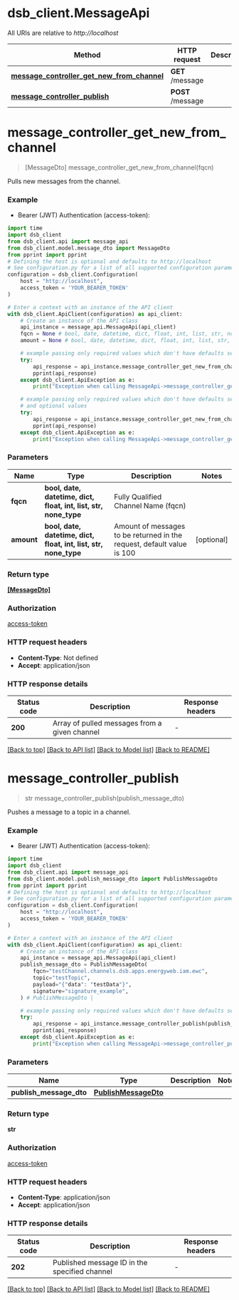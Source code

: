 # dsb_client.MessageApi

All URIs are relative to *http://localhost*

Method | HTTP request | Description
------------- | ------------- | -------------
[**message_controller_get_new_from_channel**](MessageApi.md#message_controller_get_new_from_channel) | **GET** /message | 
[**message_controller_publish**](MessageApi.md#message_controller_publish) | **POST** /message | 


# **message_controller_get_new_from_channel**
> [MessageDto] message_controller_get_new_from_channel(fqcn)



Pulls new messages from the channel.

### Example

* Bearer (JWT) Authentication (access-token):
```python
import time
import dsb_client
from dsb_client.api import message_api
from dsb_client.model.message_dto import MessageDto
from pprint import pprint
# Defining the host is optional and defaults to http://localhost
# See configuration.py for a list of all supported configuration parameters.
configuration = dsb_client.Configuration(
    host = "http://localhost",
    access_token = 'YOUR_BEARER_TOKEN'
)

# Enter a context with an instance of the API client
with dsb_client.ApiClient(configuration) as api_client:
    # Create an instance of the API class
    api_instance = message_api.MessageApi(api_client)
    fqcn = None # bool, date, datetime, dict, float, int, list, str, none_type | Fully Qualified Channel Name (fqcn)
    amount = None # bool, date, datetime, dict, float, int, list, str, none_type | Amount of messages to be returned in the request, default value is 100 (optional)

    # example passing only required values which don't have defaults set
    try:
        api_response = api_instance.message_controller_get_new_from_channel(fqcn)
        pprint(api_response)
    except dsb_client.ApiException as e:
        print("Exception when calling MessageApi->message_controller_get_new_from_channel: %s\n" % e)

    # example passing only required values which don't have defaults set
    # and optional values
    try:
        api_response = api_instance.message_controller_get_new_from_channel(fqcn, amount=amount)
        pprint(api_response)
    except dsb_client.ApiException as e:
        print("Exception when calling MessageApi->message_controller_get_new_from_channel: %s\n" % e)
```


### Parameters

Name | Type | Description  | Notes
------------- | ------------- | ------------- | -------------
 **fqcn** | **bool, date, datetime, dict, float, int, list, str, none_type**| Fully Qualified Channel Name (fqcn) |
 **amount** | **bool, date, datetime, dict, float, int, list, str, none_type**| Amount of messages to be returned in the request, default value is 100 | [optional]

### Return type

[**[MessageDto]**](MessageDto.md)

### Authorization

[access-token](../README.md#access-token)

### HTTP request headers

 - **Content-Type**: Not defined
 - **Accept**: application/json


### HTTP response details
| Status code | Description | Response headers |
|-------------|-------------|------------------|
**200** | Array of pulled messages from a given channel |  -  |

[[Back to top]](#) [[Back to API list]](../README.md#documentation-for-api-endpoints) [[Back to Model list]](../README.md#documentation-for-models) [[Back to README]](../README.md)

# **message_controller_publish**
> str message_controller_publish(publish_message_dto)



Pushes a message to a topic in a channel.

### Example

* Bearer (JWT) Authentication (access-token):
```python
import time
import dsb_client
from dsb_client.api import message_api
from dsb_client.model.publish_message_dto import PublishMessageDto
from pprint import pprint
# Defining the host is optional and defaults to http://localhost
# See configuration.py for a list of all supported configuration parameters.
configuration = dsb_client.Configuration(
    host = "http://localhost",
    access_token = 'YOUR_BEARER_TOKEN'
)

# Enter a context with an instance of the API client
with dsb_client.ApiClient(configuration) as api_client:
    # Create an instance of the API class
    api_instance = message_api.MessageApi(api_client)
    publish_message_dto = PublishMessageDto(
        fqcn="testChannel.channels.dsb.apps.energyweb.iam.ewc",
        topic="testTopic",
        payload="{"data": "testData"}",
        signature="signature_example",
    ) # PublishMessageDto | 

    # example passing only required values which don't have defaults set
    try:
        api_response = api_instance.message_controller_publish(publish_message_dto)
        pprint(api_response)
    except dsb_client.ApiException as e:
        print("Exception when calling MessageApi->message_controller_publish: %s\n" % e)
```


### Parameters

Name | Type | Description  | Notes
------------- | ------------- | ------------- | -------------
 **publish_message_dto** | [**PublishMessageDto**](PublishMessageDto.md)|  |

### Return type

**str**

### Authorization

[access-token](../README.md#access-token)

### HTTP request headers

 - **Content-Type**: application/json
 - **Accept**: application/json


### HTTP response details
| Status code | Description | Response headers |
|-------------|-------------|------------------|
**202** | Published message ID in the specified channel |  -  |

[[Back to top]](#) [[Back to API list]](../README.md#documentation-for-api-endpoints) [[Back to Model list]](../README.md#documentation-for-models) [[Back to README]](../README.md)

